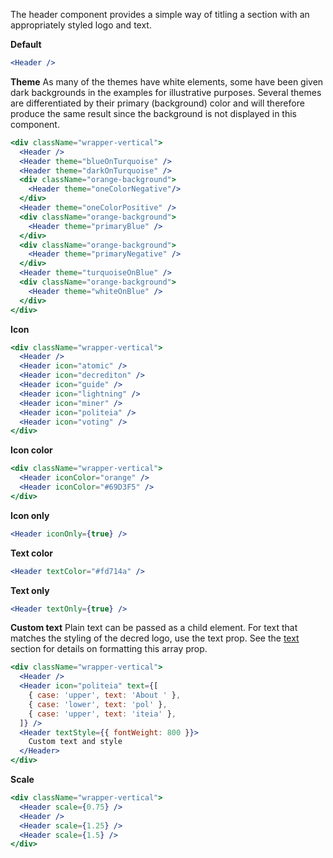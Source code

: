 The header component provides a simple way of titling a section with an
appropriately styled logo and text.

<strong>Default</strong>

```jsx
<Header />
```

<strong>Theme</strong>
As many of the themes have white elements, some have been given dark
backgrounds in the examples for illustrative purposes. Several themes are
differentiated by their primary (background) color and will therefore produce
the same result since the background is not displayed in this component.

```jsx
<div className="wrapper-vertical">
  <Header />
  <Header theme="blueOnTurquoise" />
  <Header theme="darkOnTurquoise" />
  <div className="orange-background">
    <Header theme="oneColorNegative"/>
  </div>
  <Header theme="oneColorPositive" />
  <div className="orange-background">
    <Header theme="primaryBlue" />
  </div>
  <div className="orange-background">
    <Header theme="primaryNegative" />
  </div>
  <Header theme="turquoiseOnBlue" />
  <div className="orange-background">
    <Header theme="whiteOnBlue" />
  </div>
</div>
```

<strong>Icon</strong>

```jsx
<div className="wrapper-vertical">
  <Header />
  <Header icon="atomic" />
  <Header icon="decrediton" />
  <Header icon="guide" />
  <Header icon="lightning" />
  <Header icon="miner" />
  <Header icon="politeia" />
  <Header icon="voting" />
</div>
```

<strong>Icon color</strong>

```jsx
<div className="wrapper-vertical">
  <Header iconColor="orange" />
  <Header iconColor="#69D3F5" />
</div>
```

<strong>Icon only</strong>

```jsx
<Header iconOnly={true} />
```

<strong>Text color</strong>

```jsx
<Header textColor="#fd714a" />
```

<strong>Text only</strong>

```jsx
<Header textOnly={true} />
```

<strong>Custom text</strong>
Plain text can be passed as a child element. For text that matches the styling of the
decred logo, use the text prop. See the <a href="#text">text</a> section for details
on formatting this array prop.

```jsx
<div className="wrapper-vertical">
  <Header />
  <Header icon="politeia" text={[
    { case: 'upper', text: 'About ' },
    { case: 'lower', text: 'pol' },
    { case: 'upper', text: 'iteia' },
  ]} />
  <Header textStyle={{ fontWeight: 800 }}>
    Custom text and style
  </Header>
</div>
```

<strong>Scale</strong>

```jsx
<div className="wrapper-vertical">
  <Header scale={0.75} />
  <Header />
  <Header scale={1.25} />
  <Header scale={1.5} />
</div>
```
